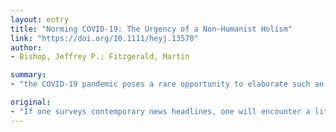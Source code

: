 ```yaml
---
layout: entry
title: "Norming COVID-19: The Urgency of a Non-Humanist Holism"
link: "https://doi.org/10.1111/heyj.13570"
author:
- Bishop, Jeffrey P.; Fitzgerald, Martin

summary:
- "the COVID-19 pandemic poses a rare opportunity to elaborate such an analysis because of different systems emerging from a nonhumanist perspective. To develop our mode of analysis, we will first demonstrate why conventional humanist models of diagnosis are inadequate. We will then develop a logic of systems, their interactions, and how forces within one may be transformed to influence another. Using the overlapping, provisionally-stipulated systems emerge from an anthropocentric humanism confuses tools of ethical??evaluation??with diagnostic??analysis is said to be a result of Chinese food policy, a new analysis."

original:
- "If one surveys contemporary news headlines, one will encounter a litany of thought-pieces on what is to blame for the COVID-19 pandemic. It is said to be a result of Chinese food policy, of the proliferation of air travel, of a slow quarantine response by Western nations, or of Spring Breakers. Yet, each ?master key? falls short of explaining the global scale of the phenomenon. The causes proposed aim to achieve normative control over the world; one way or another they are complicit in an anthropocentric humanism. The world we inhabit, however, is the result of far more than human processes, whether these be as individuals, communities, or nation-states. To see COVID-19 as emerging only from a failure of legislation or social policy confuses tools of ethical??evaluation??with diagnostic??analysis.??In our paper, we outline an alternate mode of analysis, namely one through overlapping, provisionally-stipulated systems emerging from a nonhumanist perspective. The COVID-19 pandemic poses a rare opportunity to elaborate such an analysis because of the different systems (e.g. biological, agricultural, economic, political, legislative, technic, etc.) that contribute to the outbreak and by the speed with which the powerful asymmetric shocks of the pandemic have appeared. To develop our mode of analysis, we will first demonstrate why conventional humanist models of diagnosis are inadequate, paying specific attention to the cosmopolitan assumptions latent in perceiving COVID-19 as, for example, resulting from a failure in legislation. We will then develop a logic of systems, their interaction, and how forces within one may be transformed to influence another. Our contribution will benefit from a dialogue between two of the most penetrating contemporary nonhumanist researchers, Bernard Stiegler and Keith Ansell-Pearson. On the shambles of the failure of the alternatives, we recommend this mode of analysis because it gives due place to complexity and abandons the search for a single culprit."
---
```


